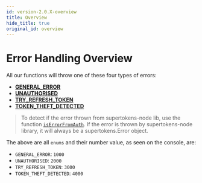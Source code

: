 ```yaml
---
id: version-2.0.X-overview
title: Overview
hide_title: true
original_id: overview
---
```


# Error Handling Overview

All our functions will throw one of these four types of errors:
- **[GENERAL_ERROR](./general-error)**
- **[UNAUTHORISED](./unauthorised)**
- **[TRY_REFRESH_TOKEN](./try-refresh-token)**
- **[TOKEN_THEFT_DETECTED](./token-theft-detected)**

> To detect if the error thrown from supertokens-node lib, use the function [`isErrorFromAuth`](./is-error-from-auth). If the error is thrown by supertokens-node library, it will always be a supertokens.Error object.

The above are all ```enums``` and their number value, as seen on the console, are:
- ```GENERAL_ERROR```: ```1000```
- ```UNAUTHORISED```: ```2000```
- ```TRY_REFRESH_TOKEN```: ```3000```
- ```TOKEN_THEFT_DETECTED```: ```4000```